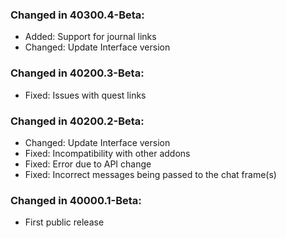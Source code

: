 ### Changed in 40300.4-Beta:

- Added: Support for journal links
- Changed: Update Interface version

### Changed in 40200.3-Beta:

- Fixed: Issues with quest links

### Changed in 40200.2-Beta:

- Changed: Update Interface version
- Fixed: Incompatibility with other addons
- Fixed: Error due to API change
- Fixed: Incorrect messages being passed to the chat frame(s)

### Changed in 40000.1-Beta:

- First public release
